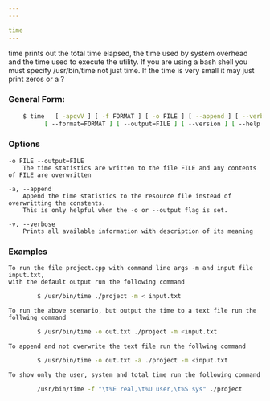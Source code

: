 ```yaml
---
---

time
---
```


time prints out the total time elapsed, the time used by system overhead and the time used to execute the utility.
If you are using a bash shell you must specify /usr/bin/time not just time.
If the time is very small it may just print zeros or a ?
	
### General Form:

~~~ bash	
	$ time   [ -apqvV ] [ -f FORMAT ] [ -o FILE ] [ --append ] [ --verbose ] [ --quiet ] [ --portability ]
          [ --format=FORMAT ] [ --output=FILE ] [ --version ] [ --help ] COMMAND [ ARGS ]
~~~

### Options

	-o FILE --output=FILE
		The time statistics are written to the file FILE and any contents of FILE are overwritten

	-a, --append		 
		Append the time statistics to the resource file instead of overwritting the constents. 
		This is only helpful when the -o or --output flag is set.
	
	-v, --verbose
		Prints all available information with description of its meaning

### Examples

	To run the file project.cpp with command line args -m and input file input.txt,
	with the default output run the following command
~~~ bash
		$ /usr/bin/time ./project -m < input.txt
~~~
	To run the above scenario, but output the time to a text file run the follwing command
~~~ bash
		$ /usr/bin/time -o out.txt ./project -m <input.txt
~~~
	To append and not overwrite the text file run the follwing command
~~~ bash
		$ /usr/bin/time -o out.txt -a ./project -m <input.txt
~~~
	To show only the user, system and total time run the following command
~~~ bash
		/usr/bin/time -f "\t%E real,\t%U user,\t%S sys" ./project
~~~
	
